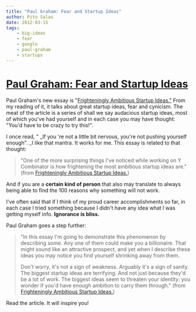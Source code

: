 ```yaml
---
title: "Paul Graham: Fear and Startup Ideas"
author: Pito Salas
date: 2012-03-15
tags:
    - big-ideas
    - fear
    - google
    - paul-graham
    - startups
---
```

# [Paul Graham: Fear and Startup Ideas](None)




Paul Graham's new essay is "[Frighteningly Ambitious Startup
Ideas."](<http://www.paulgraham.com/ambitious.html>) From my reading of it, it
talks about great startup ideas, fear and cynicism. The meat of the article is
a series of shall we say audacious startup ideas, most of which you've had
yourself and in each case you may have thought: "You'd have to be crazy to try
this!".

I once read, " _If you 're not a little bit nervous, you're not pushing
yourself enough". _I like that mantra. It works for me. This essay is related
to that thought:

> "One of the more surprising things I've noticed while working on Y
> Combinator is how frightening the most ambitious startup ideas are." (from
> [Frighteningly Ambitious Startup
> Ideas.](<http://www.paulgraham.com/ambitious.html>))

And if you are a **certain kind of person** that also may translate to always
being able to find the 100 reasons why something will not work.

I've often said that if I think of my proud career accomplishments so far, in
each case I tried something because I didn't have any idea what I was getting
myself info. **Ignorance is bliss.**

Paul Graham goes a step further:

> "In this essay I'm going to demonstrate this phenomenon by describing some.
> Any one of them could make you a billionaire. That might sound like an
> attractive prospect, and yet when I describe these ideas you may notice you
> find yourself shrinking away from them.
>
> Don't worry, it's not a sign of weakness. Arguably it's a sign of sanity.
> The biggest startup ideas are terrifying. And not just because they'd be a
> lot of work. The biggest ideas seem to threaten your identity: you wonder if
> you'd have enough ambition to carry them through." (from [Frighteningly
> Ambitious Startup Ideas.](<http://www.paulgraham.com/ambitious.html>))

Read the article. It will inspire you!


